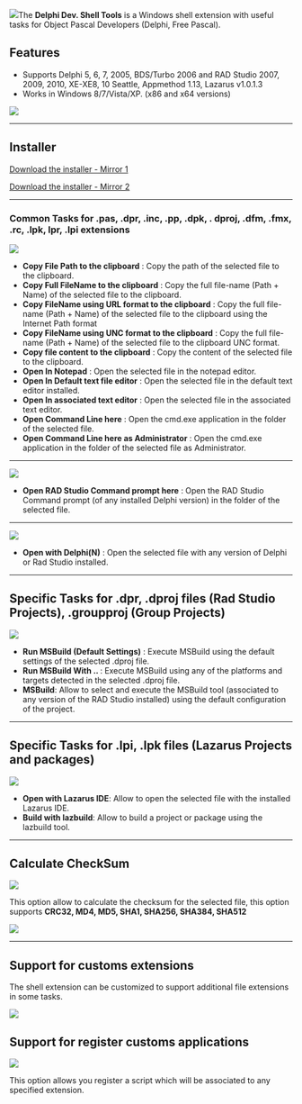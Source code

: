 ![](https://dl.dropboxusercontent.com/u/12733424/github/delphi-dev-shell-tools/logo.png)The <strong>Delphi Dev. Shell Tools</strong> is a  Windows shell extension with useful tasks for Object Pascal Developers (Delphi, Free Pascal).

## Features ##

* Supports Delphi 5, 6, 7, 2005, BDS/Turbo 2006 and RAD Studio 2007, 2009, 2010, XE-XE8, 10 Seattle, Appmethod 1.13, Lazarus v1.0.1.3
* Works in Windows 8/7/Vista/XP. (x86 and x64 versions)

[![](https://dl.dropboxusercontent.com/u/12733424/Images/followrruz.png)](https://twitter.com/RRUZ)

---

## Installer ##

[Download the installer - Mirror 1](https://goo.gl/RJanwS)

[Download the installer - Mirror 2](https://docs.google.com/uc?export=download&id=0B7KzPH8HQCZNQmRnWUpxbEtaT3c)


---

### Common Tasks for .pas, .dpr, .inc, .pp, .dpk, . dproj, .dfm, .fmx, .rc, .lpk, lpr, .lpi extensions ###

![](https://dl.dropboxusercontent.com/u/12733424/Blog/DevShell/Images/common_tasks.png)


 * <strong>Copy File Path to the clipboard</strong>  : Copy the path of the selected file to the clipboard.
 * <strong>Copy Full FileName to the clipboard</strong>  : Copy the full file-name (Path + Name) of the selected file to the clipboard.
 * <strong>Copy FileName using URL format to the clipboard</strong>  : Copy the full file-name (Path + Name) of the selected file to the clipboard using the Internet Path format
 * <strong>Copy FileName using UNC format to the clipboard</strong>  : Copy the full file-name (Path + Name) of the selected file to the clipboard UNC format.
 * <strong>Copy file content to the clipboard</strong>  : Copy the content of the selected file to the clipboard.
 * <strong>Open In Notepad</strong>  : Open the selected file in the notepad editor.
 * <strong>Open In Default text file editor</strong>  : Open the selected file in the default text editor installed.
 * <strong>Open In associated text editor</strong>  : Open the selected file in the associated text editor.
 * <strong>Open Command Line here</strong>  : Open the cmd.exe application in the folder of the selected file.
 * <strong>Open Command Line here as Administrator</strong>  : Open the cmd.exe application in the folder of the selected file as Administrator.


---

![](https://dl.dropboxusercontent.com/u/12733424/Blog/DevShell/Images/CmdRAD.png)
 * <strong>Open RAD Studio Command prompt here</strong>  : Open the RAD Studio Command prompt (of any installed Delphi version) in the folder of the selected file.

---

![](https://dl.dropboxusercontent.com/u/12733424/Blog/DevShell/Images/pas_menu.png)
 * <strong>Open with Delphi(N)</strong>  : Open the selected file with any version of Delphi or Rad Studio installed.

---

## Specific Tasks for .dpr, .dproj files (Rad Studio Projects), .groupproj (Group Projects) ##
![](https://dl.dropboxusercontent.com/u/12733424/Blog/DevShell/Images/dproj_menu_new.png)


 * <strong>Run MSBuild (Default Settings)</strong> : Execute MSBuild using the default settings of the selected .dproj file.
 * <strong>Run MSBuild With .. </strong>: Execute MSBuild using any of the platforms and targets detected in the selected .dproj file.
 * <strong>MSBuild</strong>: Allow to select and execute the MSBuild tool (associated to any version of the RAD Studio installed) using the default configuration of the project.


---

## Specific Tasks for .lpi, .lpk files (Lazarus Projects and packages) ##
![](https://dl.dropboxusercontent.com/u/12733424/Blog/DevShell/Images/lazarus_menu.png)

 * <strong>Open with Lazarus IDE</strong>: Allow to open the selected file with the installed Lazarus IDE.
 * <strong>Build with lazbuild</strong>: Allow to build a project or package using the lazbuild tool.


---

## Calculate CheckSum ##
![](https://dl.dropboxusercontent.com/u/12733424/Blog/DevShell/Images/checksum_menu.png)

This option allow to calculate the checksum for the selected file, this option supports  <strong>CRC32, MD4, MD5, SHA1, SHA256, SHA384, SHA512</strong>

![](https://dl.dropboxusercontent.com/u/12733424/Blog/DevShell/Images/checksum.png)

---

## Support for customs extensions ##

The shell extension can be customized to support additional  file extensions in some tasks.

![](https://dl.dropboxusercontent.com/u/12733424/Blog/DevShell/Images/settings1.png)

## Support for register customs applications ##
![](https://dl.dropboxusercontent.com/u/12733424/Blog/DevShell/Images/Custom_Tools.png)

This option allows you register a script which will be associated  to any specified extension.

